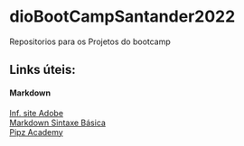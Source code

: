 # dioBootCampSantander2022
Repositorios para os Projetos do bootcamp

## Links úteis:
#### Markdown
[Inf. site Adobe](https://experienceleague.adobe.com/docs/contributor/contributor-guide/writing-essentials/markdown.html?lang=pt-BR)  
[Markdown Sintaxe Básica](https://markdown.net.br/sintaxe-basica/)  
[Pipz Academy](https://docs.pipz.com/central-de-ajuda/learning-center/guia-basico-de-markdown#open)
